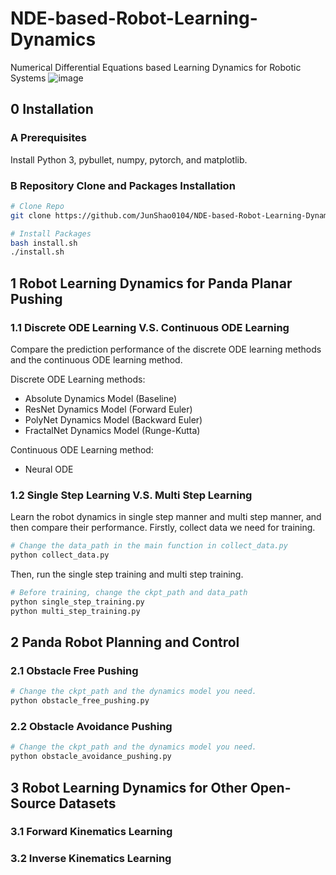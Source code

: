 # NDE-based-Robot-Learning-Dynamics
Numerical Differential Equations based Learning Dynamics for Robotic Systems
![image](https://github.com/JunShao0104/NDE-based-Robot-Learning-Dynamics/blob/main/fig/obstacle_avoidance_pushing_visualization.gif)

## 0 Installation
### A Prerequisites
Install Python 3, pybullet, numpy, pytorch, and matplotlib.

### B Repository Clone and Packages Installation
```bash
# Clone Repo
git clone https://github.com/JunShao0104/NDE-based-Robot-Learning-Dynamics.git

# Install Packages
bash install.sh
./install.sh
```

## 1 Robot Learning Dynamics for Panda Planar Pushing
### 1.1 Discrete ODE Learning V.S. Continuous ODE Learning
Compare the prediction performance of the discrete ODE learning methods and the continuous ODE learning method.

Discrete ODE Learning methods:
- Absolute Dynamics Model (Baseline)
- ResNet Dynamics Model (Forward Euler)
- PolyNet Dynamics Model (Backward Euler)
- FractalNet Dynamics Model (Runge-Kutta)

Continuous ODE Learning method:
- Neural ODE    

### 1.2 Single Step Learning V.S. Multi Step Learning
Learn the robot dynamics in single step manner and multi step manner, and then compare their performance.
Firstly, collect data we need for training.
```bash
# Change the data_path in the main function in collect_data.py
python collect_data.py
```
 Then, run the single step training and multi step training.
 ```bash
# Before training, change the ckpt_path and data_path
python single_step_training.py
python multi_step_training.py
 ```

## 2 Panda Robot Planning and Control
### 2.1 Obstacle Free Pushing
```bash
# Change the ckpt_path and the dynamics model you need.
python obstacle_free_pushing.py
```

### 2.2 Obstacle Avoidance Pushing
```bash
# Change the ckpt_path and the dynamics model you need.
python obstacle_avoidance_pushing.py
```

## 3 Robot Learning Dynamics for Other Open-Source Datasets
### 3.1 Forward Kinematics Learning


### 3.2 Inverse Kinematics Learning
